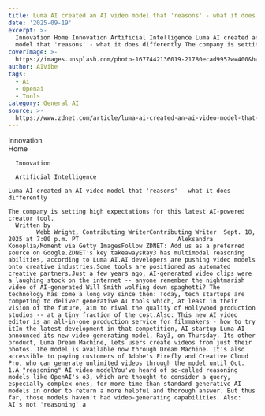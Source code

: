 ```yaml
---
title: Luma AI created an AI video model that 'reasons' - what it does differently
date: '2025-09-19'
excerpt: >-
  Innovation Home Innovation Artificial Intelligence Luma AI created an AI video
  model that 'reasons' - what it does differently The company is setting...
coverImage: >-
  https://images.unsplash.com/photo-1677442136019-21780ecad995?w=400&h=200&fit=crop&auto=format
author: AIVibe
tags:
  - Ai
  - Openai
  - Tools
category: General AI
source: >-
  https://www.zdnet.com/article/luma-ai-created-an-ai-video-model-that-reasons-what-it-does-differently/
---
```

Innovation      
      Home
    
      Innovation
    
      Artificial Intelligence
       
    Luma AI created an AI video model that 'reasons' - what it does differently
     
    The company is setting high expectations for this latest AI-powered creator tool.
      Written by 
            Webb Wright, Contributing WriterContributing Writer  Sept. 18, 2025 at 7:00 p.m. PT                            Aleksandra Konoplia/Moment via Getty ImagesFollow ZDNET: Add us as a preferred source on Google.ZDNET's key takeawaysRay3 has multimodal reasoning abilities, according to Luma AI.AI developers are pushing video models onto creative industries.Some tools are positioned as automated creative partners.Just a few years ago, AI-generated video clips were a laughing stock on the internet -- anyone remember the nightmarish video of AI-generated Will Smith wolfing down spaghetti? The technology has come a long way since then: Today, tech startups are competing to deliver generative AI tools which, at least in their vision of the future, aim to rival the quality of Hollywood production studios -- at a tiny fraction of the cost.Also: This new AI video editor is an all-in-one production service for filmmakers - how to try itIn the latest development in that competition, AI startup Luma AI announced its new video-generating model, Ray3, on Thursday. Its other product, Luma Dream Machine, lets users create videos from just their photos. The model is available now through Dream Machine. It's also accessible to paying customers of Adobe's Firefly and Creative Cloud Pro, who can generate unlimited videos through the model until Oct. 1.A "reasoning" AI video modelYou've heard of so-called reasoning models like OpenAI's o3, which are thought to consider a query, especially complex ones, for more time than standard generative AI models in order to return a more helpful and thorough answer. But thus far, those models haven't had video-generating capabilities. Also: AI's not 'reasoning' a
